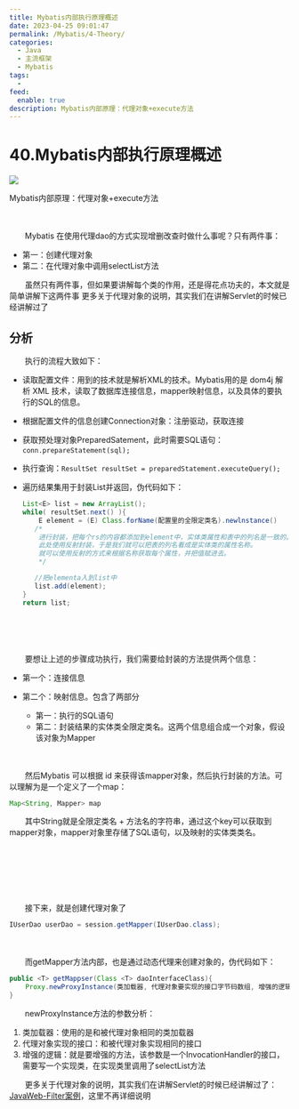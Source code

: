 ```yaml
---
title: Mybatis内部执行原理概述
date: 2023-04-25 09:01:47
permalink: /Mybatis/4-Theory/
categories:
  - Java
  - 主流框架
  - Mybatis
tags:
  - 
feed:
  enable: true
description: Mybatis内部原理：代理对象+execute方法　
---
```

# 40.Mybatis内部执行原理概述

![](https://image.peterjxl.com/blog/412.jpg)

Mybatis内部原理：代理对象+execute方法　　
<!-- more -->

　　‍

　　Mybatis 在使用代理dao的方式实现增删改查时做什么事呢？只有两件事：

* 第一：创建代理对象
* 第二：在代理对象中调用selectList方法

　　虽然只有两件事，但如果要讲解每个类的作用，还是得花点功夫的，本文就是简单讲解下这两件事
更多关于代理对象的说明，其实我们在讲解Servlet的时候已经讲解过了
　　‍

## 分析

　　执行的流程大致如下：

* 读取配置文件：用到的技术就是解析XML的技术。Mybatis用的是 dom4j 解析 XML 技术，读取了数据库连接信息，mapper映射信息，以及具体的要执行的SQL的信息。
* 根据配置文件的信息创建Connection对象：注册驱动，获取连接
* 获取预处理对象PreparedSatement，此时需要SQL语句：`conn.prepareStatement(sql);`​
* 执行查询：`ResultSet resultSet = preparedStatement.executeQuery();`​
* 遍历结果集用于封装List并返回，伪代码如下：

  ```java
  List<E> list = new ArrayList();
  while( resultSet.next() ){
      E element = (E) Class.forName(配置里的全限定类名).newlnstance()
     /*
      进行封装，把每个rs的内容都添加到element中，实体类属性和表中的列名是一致的。
      此处使用反射封装，于是我们就可以把表的列名看成是实体类的属性名称。
      就可以使用反射的方式来根据名称获取每个属性，并把值赋进去。
      */

     //把elementa入到list中
     list.add(element);
  }
  return list;
  ```

　　‍

　　‍

　　要想让上述的步骤成功执行，我们需要给封装的方法提供两个信息：

* 第一个：连接信息
* 第二个：映射信息。包含了两部分

  * 第一：执行的SQL语句
  * 第二：封装结果的实体类全限定类名。这两个信息组合成一个对象，假设该对象为Mapper

　　‍

　　然后Mybatis 可以根据 id 来获得该mapper对象，然后执行封装的方法。可以理解为是一个定义了一个map：

```java
Map<String, Mapper> map 
```

　　其中String就是全限定类名 + 方法名的字符串，通过这个key可以获取到mapper对象，mapper对象里存储了SQL语句，以及映射的实体类类名。

　　‍

　　‍

　　‍

　　接下来，就是创建代理对象了

```java
IUserDao userDao = session.getMapper(IUserDao.class);
```

　　‍

　　而getMapper方法内部，也是通过动态代理来创建对象的，伪代码如下：

```java
public <T> getMappser(Class <T> daoInterfaceClass){
    Proxy.newProxyInstance(类加载器, 代理对象要实现的接口字节码数组, 增强的逻辑)
}
```

　　newProxyInstance方法的参数分析：

1. 类加载器：使用的是和被代理对象相同的类加载器
2. 代理对象实现的接口：和被代理对象实现相同的接口
3. 增强的逻辑：就是要增强的方法，该参数是一个InvocationHandler的接口，需要写一个实现类，在实现类里调用了selectList方法

　　更多关于代理对象的说明，其实我们在讲解Servlet的时候已经讲解过了： [JavaWeb-Filter案例](https://www.peterjxl.com/Servlet/140-Filter-demo/#%E4%BB%A3%E7%90%86%E7%9A%84%E5%AE%9E%E7%8E%B0)，这里不再详细说明

　　‍

　　‍
